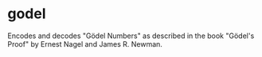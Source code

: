 godel
=====

Encodes and decodes "Gödel Numbers" as described in the book "Gödel's Proof" by Ernest Nagel and James R. Newman.